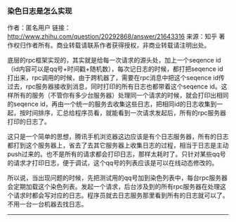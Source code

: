 ### 染色日志是怎么实现
作者：匿名用户
链接：http://www.zhihu.com/question/20292868/answer/21643316
来源：知乎
著作权归作者所有。商业转载请联系作者获得授权，非商业转载请注明出处。

底层的rpc框架实现的，其实就是给每一次请求的源头处，加上一个seqence id（id内容可以是qq号+时间戳+随机数），每次记日志的时候，都打把seqence id打出来，rpc调用的时候，由于跨机器了，需要在rpc消息中把这个seqence id传过去，rpc服务器接收到消息，同时打印的所有日志也都带着这个seqence id。这样所有的服务（不管你有多少台服务器）处理同一个请求的时候，就会打印出相同的seqence id，再由一个统一的服务去收集这些日志，把相同id的日志收集到一起，按时间排序，汇总给程序员看，就能看到一次请求发起后，所有的rpc服务器打印的日志了。

这只是一个简单的思想，腾讯手机浏览器这边应该是有个日志服务器，所有的日志都打到这个服务器上，省去了去其它服务器上收集日志的过程，相当于日志是主动push过来的。也不是所有的请求都会打印日志，那样太耗时了。只针对某些qq号的请求才打印日志，便于调试，这个qq号的列表应该是可以在线动态修改的。

所以说，当出现问题的时候，先把测试用的qq号加到染色列表中，每台rpc服务器会定期加载这个染色列表。发起一个请求，后台涉及到的所有rpc服务器在处理这个请求时都会写对应的日志。程序员就去日志服务那里看到所有的日志就可以了。不用一台一台机器去找日志。


---

